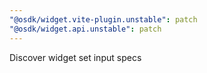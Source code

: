 ```yaml
---
"@osdk/widget.vite-plugin.unstable": patch
"@osdk/widget.api.unstable": patch
---
```


Discover widget set input specs
